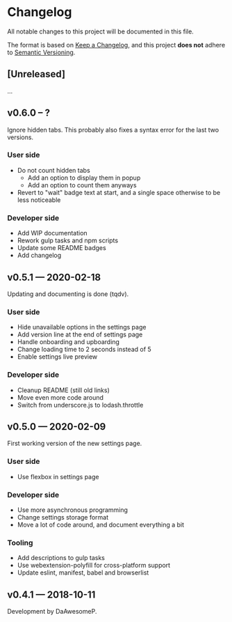 # Changelog
All notable changes to this project will be documented in this file.

The format is based on [Keep a Changelog](https://keepachangelog.com/en/1.0.0/),
and this project **does not** adhere to [Semantic Versioning](https://semver.org/spec/v2.0.0.html).

## [Unreleased]

...

## v0.6.0 – ?

Ignore hidden tabs. This probably also fixes a syntax error for the last two versions.

### User side

* Do not count hidden tabs
  * Add an option to display them in popup
  * Add an option to count them anyways
* Revert to "wait" badge text at start, and a single space otherwise to be less noticeable

### Developer side

* Add WIP documentation
* Rework gulp tasks and npm scripts
* Update some README badges
* Add changelog

## v0.5.1 — 2020-02-18

Updating and documenting is done (tqdv).

### User side

* Hide unavailable options in the settings page
* Add version line at the end of settings page
* Handle onboarding and upboarding
* Change loading time to 2 seconds instead of 5
* Enable settings live preview

### Developer side

* Cleanup README (still old links)
* Move even more code around
* Switch from underscore.js to lodash.throttle

## v0.5.0 — 2020-02-09

First working version of the new settings page.

### User side

* Use flexbox in settings page

### Developer side

* Use more asynchronous programming
* Change settings storage format
* Move a lot of code around, and document everything a bit

### Tooling

* Add descriptions to gulp tasks
* Use webextension-polyfill for cross-platform support
* Update eslint, manifest, babel and browserlist

## v0.4.1 — 2018-10-11

Development by DaAwesomeP.
